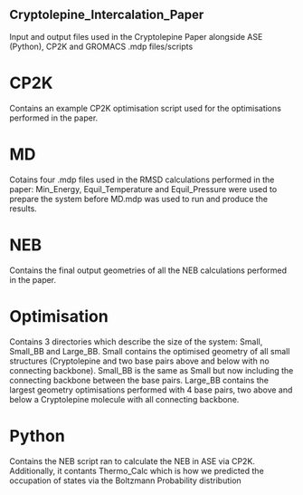 ## Cryptolepine_Intercalation_Paper
Input and output files used in the Cryptolepine Paper alongside ASE (Python), CP2K and GROMACS .mdp files/scripts

# CP2K
Contains an example CP2K optimisation script used for the optimisations performed in the paper.

# MD
Cotains four .mdp files used in the RMSD calculations performed in the paper: Min_Energy, Equil_Temperature and Equil_Pressure were used to prepare the system before MD.mdp was used to run and produce the results.

# NEB
Contains the final output geometries of all the NEB calculations performed in the paper.

# Optimisation
Contains 3 directories which describe the size of the system: Small, Small_BB and Large_BB. Small contains the optimised geometry of all small structures (Cryptolepine and two base pairs above and below with no connecting backbone). Small_BB is the same as Small but now including the connecting backbone between the base pairs. Large_BB contains the largest geometry optimisations performed with 4 base pairs, two above and below a Cryptolepine molecule with all connecting backbone.

# Python
Contains the NEB script ran to calculate the NEB in ASE via CP2K. Additionally, it contants Thermo_Calc which is how we predicted the occupation of states via the Boltzmann Probability distribution
